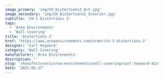 ```yaml
---
image_primary: 'img/CH_Distortions2_Art.jpg'
image_secondary: 'img/CH_Distortions2_Interior.jpg'
subtitle: 'CH-1 Distortions 2'
tags:
  - 'Area Environments'
  - 'Wall Covering'
title: 'Distortions 2'
href: 'https://www.areaenvironments.com/order/ch-1-distortions-2'
designer: 'Carl Heyward'
category: 'Wall Covering'
manufacturer: 'Area Environments'
description: ''
slug: '/manufacturers/area-environments/wall-covering/carl-heyward-distortions-2'
date: '2021-02-17'
---
```

